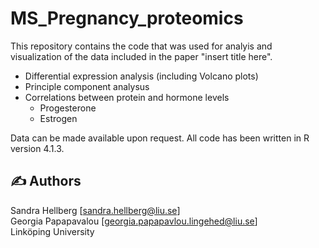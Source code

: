 # MS_Pregnancy_proteomics

This repository contains the code that was used for analyis and visualization of the data included in the paper "insert title here". 

- Differential expression analysis (including Volcano plots)
- Principle component analysus
- Correlations between protein and hormone levels
	- Progesterone
	- Estrogen

Data can be made available upon request. All code has been written in R version 4.1.3. 

## :writing_hand: Authors

Sandra Hellberg [sandra.hellberg@liu.se] <br />
Georgia Papapavalou [georgia.papapavlou.lingehed@liu.se] <br />
Linköping University